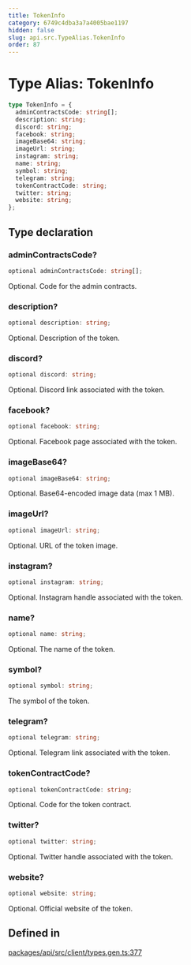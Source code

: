 ```yaml
---
title: TokenInfo
category: 6749c4dba3a7a4005bae1197
hidden: false
slug: api.src.TypeAlias.TokenInfo
order: 87
---
```


# Type Alias: TokenInfo

```ts
type TokenInfo = {
  adminContractsCode: string[];
  description: string;
  discord: string;
  facebook: string;
  imageBase64: string;
  imageUrl: string;
  instagram: string;
  name: string;
  symbol: string;
  telegram: string;
  tokenContractCode: string;
  twitter: string;
  website: string;
};
```

## Type declaration

### adminContractsCode?

```ts
optional adminContractsCode: string[];
```

Optional. Code for the admin contracts.

### description?

```ts
optional description: string;
```

Optional. Description of the token.

### discord?

```ts
optional discord: string;
```

Optional. Discord link associated with the token.

### facebook?

```ts
optional facebook: string;
```

Optional. Facebook page associated with the token.

### imageBase64?

```ts
optional imageBase64: string;
```

Optional. Base64-encoded image data (max 1 MB).

### imageUrl?

```ts
optional imageUrl: string;
```

Optional. URL of the token image.

### instagram?

```ts
optional instagram: string;
```

Optional. Instagram handle associated with the token.

### name?

```ts
optional name: string;
```

Optional. The name of the token.

### symbol?

```ts
optional symbol: string;
```

The symbol of the token.

### telegram?

```ts
optional telegram: string;
```

Optional. Telegram link associated with the token.

### tokenContractCode?

```ts
optional tokenContractCode: string;
```

Optional. Code for the token contract.

### twitter?

```ts
optional twitter: string;
```

Optional. Twitter handle associated with the token.

### website?

```ts
optional website: string;
```

Optional. Official website of the token.

## Defined in

[packages/api/src/client/types.gen.ts:377](https://github.com/zkcloudworker/minatokens-lib/blob/main/packages/api/src/client/types.gen.ts#L377)
